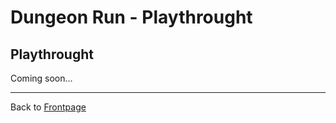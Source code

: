 # Dungeon Run - Playthrought

## Playthrought

Coming soon...

---

Back to [Frontpage](../README.md)
